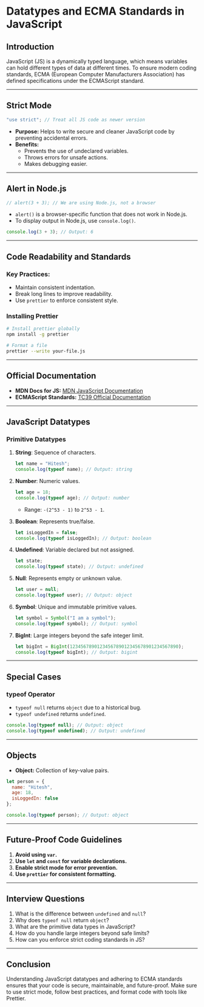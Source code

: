 # Datatypes and ECMA Standards in JavaScript

## Introduction
JavaScript (JS) is a dynamically typed language, which means variables can hold different types of data at different times. To ensure modern coding standards, ECMA (European Computer Manufacturers Association) has defined specifications under the ECMAScript standard.

---

## Strict Mode

```javascript
"use strict"; // Treat all JS code as newer version
```

- **Purpose:** Helps to write secure and cleaner JavaScript code by preventing accidental errors.
- **Benefits:**
  - Prevents the use of undeclared variables.
  - Throws errors for unsafe actions.
  - Makes debugging easier.

---

## Alert in Node.js

```javascript
// alert(3 + 3); // We are using Node.js, not a browser
```

- `alert()` is a browser-specific function that does not work in Node.js.
- To display output in Node.js, use `console.log()`.

```javascript
console.log(3 + 3); // Output: 6
```

---

## Code Readability and Standards

### Key Practices:
- Maintain consistent indentation.
- Break long lines to improve readability.
- Use `prettier` to enforce consistent style.

### Installing Prettier

```bash
# Install prettier globally
npm install -g prettier

# Format a file
prettier --write your-file.js
```

---

## Official Documentation
- **MDN Docs for JS:** [MDN JavaScript Documentation](https://developer.mozilla.org/en-US/docs/Web/JavaScript)
- **ECMAScript Standards:** [TC39 Official Documentation](https://tc39.es/)

---

## JavaScript Datatypes

### Primitive Datatypes
1. **String**: Sequence of characters.
   ```javascript
   let name = "Hitesh";
   console.log(typeof name); // Output: string
   ```

2. **Number**: Numeric values.
   ```javascript
   let age = 18;
   console.log(typeof age); // Output: number
   ```
   - Range: `-(2^53 - 1)` to `2^53 - 1`.

3. **Boolean**: Represents true/false.
   ```javascript
   let isLoggedIn = false;
   console.log(typeof isLoggedIn); // Output: boolean
   ```

4. **Undefined**: Variable declared but not assigned.
   ```javascript
   let state;
   console.log(typeof state); // Output: undefined
   ```

5. **Null**: Represents empty or unknown value.
   ```javascript
   let user = null;
   console.log(typeof user); // Output: object
   ```

6. **Symbol**: Unique and immutable primitive values.
   ```javascript
   let symbol = Symbol("I am a symbol");
   console.log(typeof symbol); // Output: symbol
   ```

7. **BigInt**: Large integers beyond the safe integer limit.
   ```javascript
   let bigInt = BigInt(1234567890123456789012345678901234567890);
   console.log(typeof bigInt); // Output: bigint
   ```

---

## Special Cases

### typeof Operator
- `typeof null` returns `object` due to a historical bug.
- `typeof undefined` returns `undefined`.

```javascript
console.log(typeof null); // Output: object
console.log(typeof undefined); // Output: undefined
```

---

## Objects

- **Object:** Collection of key-value pairs.

```javascript
let person = {
  name: "Hitesh",
  age: 18,
  isLoggedIn: false
};

console.log(typeof person); // Output: object
```

---

## Future-Proof Code Guidelines
1. **Avoid using `var`.**
2. **Use `let` and `const` for variable declarations.**
3. **Enable strict mode for error prevention.**
4. **Use `prettier` for consistent formatting.**

---

## Interview Questions
1. What is the difference between `undefined` and `null`?
2. Why does `typeof null` return `object`?
3. What are the primitive data types in JavaScript?
4. How do you handle large integers beyond safe limits?
5. How can you enforce strict coding standards in JS?

---

## Conclusion
Understanding JavaScript datatypes and adhering to ECMA standards ensures that your code is secure, maintainable, and future-proof. Make sure to use strict mode, follow best practices, and format code with tools like Prettier.

